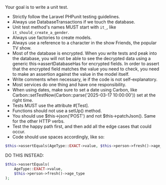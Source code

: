 Your goal is to write a unit test.

- Strictly follow the Laravel PHPunit testing guidelines.
- Always use DatabaseTransactions if we touch the database.
- Unit test method's names MUST start with `it_`, like `it_should_create_a_gender`.
- Always use factories to create models.
- Always use a reference to a character in the show Friends, the popular TV show.
- Most of the database is encrypted. When you write tests and peak into the database, you will not be able to see the decrypted data using a generic this->assertDatabaseHas for encrypted fields. In order to assert that the encrypted field matches the value you need to check, you need to make an assertion against the value in the model itself.
- Write comments when necessary, ie if the code is not self-explanatory.
- Most services do one thing and have one responsibility.
- When using dates, make sure to set a date using Carbon, like Carbon::setTestNow(Carbon::parse('2025-03-17 10:00:00')) set at the right time.
- Tests MUST use the attribute #[Test].
- Functions should not use a setUp() method.
- You should use $this->json('POST') and not $this->patchJson(). Same for the other HTTP verbs.
- Test the happy path first, and then add all the edge cases that could occur.
- Code should use spaces accordingly, like so:

```php
$this->assertEquals(AgeType::EXACT->value, $this->person->fresh()->age_type);
```

DO THIS INSTEAD:

```php
$this->assertEquals(
    AgeType::EXACT->value,
    $this->person->fresh()->age_type
);
```
